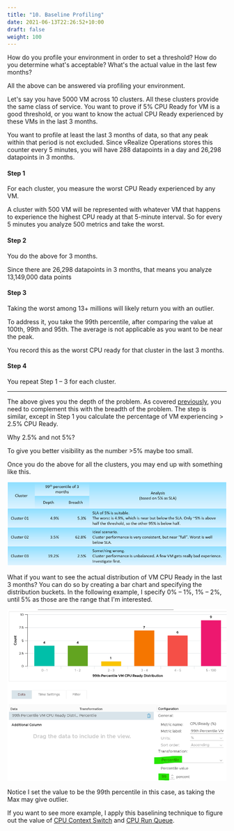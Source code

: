 ```yaml
---
title: "10. Baseline Profiling"
date: 2021-06-13T22:26:52+10:00
draft: false
weight: 100
---
```


How do you profile your environment in order to set a threshold? How do you determine what's acceptable? What's the actual value in the last few months?

All the above can be answered via profiling your environment.

Let's say you have 5000 VM across 10 clusters. All these clusters provide the same class of service. You want to prove if 5% CPU Ready for VM is a good threshold, or you want to know the actual CPU Ready experienced by these VMs in the last 3 months.

You want to profile at least the last 3 months of data, so that any peak within that period is not excluded. Since vRealize Operations stores this counter every 5 minutes, you will have 288 datapoints in a day and 26,298 datapoints in 3 months.

#### Step 1

For each cluster, you measure the worst CPU Ready experienced by any VM.

A cluster with 500 VM will be represented with whatever VM that happens to experience the highest CPU ready at that 5-minute interval. So for every 5 minutes you analyze 500 metrics and take the worst.

#### Step 2

You do the above for 3 months.

Since there are 26,298 datapoints in 3 months, that means you analyze 13,149,000 data points

#### Step 3

Taking the worst among 13+ millions will likely return you with an outlier.

To address it, you take the 99th percentile, after comparing the value at 100th, 99th and 95th. The average is not applicable as you want to be near the peak.

You record this as the worst CPU ready for that cluster in the last 3 months.

#### Step 4

You repeat Step 1 – 3 for each cluster.

------

The above gives you the depth of the problem. As covered [previously](/operations-management/chapter-2-performance-management/1.2.4-contention-vs-utilization/), you need to complement this with the breadth of the problem. The step is similar, except in Step 1 you calculate the percentage of VM experiencing > 2.5% CPU Ready.

Why 2.5% and not 5%?

To give you better visibility as the number >5% maybe too small.

Once you do the above for all the clusters, you may end up with something like this.

![Cluster percentile breakdown](1.2.10-fig-1.png)

What if you want to see the actual distribution of VM CPU Ready in the last 3 months? You can do so by creating a bar chart and specifying the distribution buckets. In the following example, I specify 0% – 1%, 1% – 2%, until 5% as those are the range that I'm interested.

![99th Percentile breakdown](1.2.10-fig-2.png)

Notice I set the value to be the 99th percentile in this case, as taking the Max may give outlier.

If you want to see more example, I apply this baselining technique to figure out the value of [CPU Context Switch](/metrics/chapter-2-cpu-metrics/2.2.1-guest-os/#guest-os-cpu-context-switch) and [CPU Run Queue](/metrics/chapter-2-cpu-metrics/2.2.1-guest-os/#guest-os-cpu-run-queue).